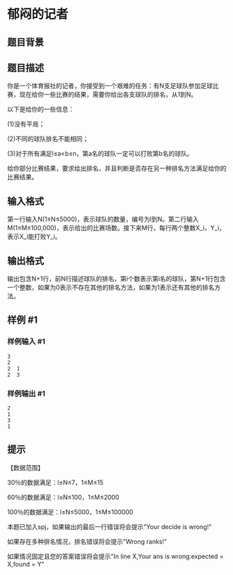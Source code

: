 # 郁闷的记者

## 题目背景



## 题目描述

你是一个体育报社的记者，你接受到一个艰难的任务：有N支足球队参加足球比赛，现在给你一些比赛的结果，需要你给出各支球队的排名，从1到N。

以下是给你的一些信息：

(1)没有平局；

(2)不同的球队排名不能相同；

(3)对于所有满足l≤a<b≤n，第a名的球队一定可以打败第b名的球队。

给你部分比赛结果，要求给出排名，并且判断是否存在另一种排名方法满足给你的比赛结果。


## 输入格式

第一行输入N(1≤N≤5000)，表示球队的数量，编号为l到N。第二行输入M(1≤M≤100,000)，表示给出的比赛场数。接下来M行，每行两个整数X\_i，Y\_i，表示X\_i能打败Y\_i。


## 输出格式

输出包含N+1行，前N行描述球队的排名，第i个数表示第i名的球队，第N+1行包含一个整数，如果为0表示不存在其他的排名方法，如果为1表示还有其他的排名方法。


## 样例 #1

### 样例输入 #1
```
3
2
2  1
2  3

```

### 样例输出 #1

```
2
1
3
1
```

## 提示

【数据范围】

30％的数据满足：l≤N≤7，1≤M≤15

60％的数据满足：l≤N≤100，1≤M≤2000

100％的数据满足：l≤N≤5000，1≤M≤100000


本题已加入spj，如果输出的最后一行错误将会提示"Your decide is wrong!"

如果存在多种排名情况，排名错误将会提示"Wrong ranks!"

如果情况固定且您的答案错误将会提示"In line X,Your ans is wrong:expected = X,found = Y"

